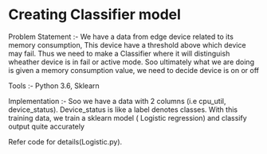 # Creating Classifier model

Problem Statement :- We have a data from edge device related to its memory consumption,
This device have a threshold above which device may fail. Thus we need to make a Classifier
where it will distinguish wheather device is in fail or active mode.
Soo ultimately what we are doing is given a memory consumption value, we need to decide
device is on or off

Tools :- Python 3.6, Sklearn

Implementation :- Soo we have a data with 2 columns (i.e cpu_util, device_status). Device_status
is like a label denotes classes.
With this training data, we train a sklearn model ( Logistic regression) and classify output quite accurately

Refer code for details(Logistic.py).
